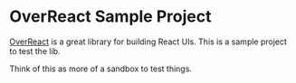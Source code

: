# OverReact Sample Project

[OverReact](https://github.com/Workiva/over_react) is a great library for building React UIs. This is a sample project to test the lib.

Think of this as more of a sandbox to test things.
